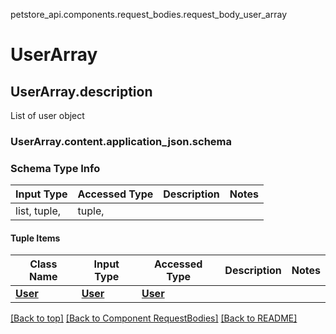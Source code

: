 petstore_api.components.request_bodies.request_body_user_array
# UserArray

## <a id="request_body_user_arraydescription" >UserArray.description</a>
List of user object
### <a id="request_body_user_arraycontentapplication_jsonschema" >UserArray.content.application_json.schema</a>

### Schema Type Info
Input Type | Accessed Type | Description | Notes
------------ | ------------- | ------------- | -------------
list, tuple,  | tuple,  |  |

#### Tuple Items
Class Name | Input Type | Accessed Type | Description | Notes
------------- | ------------- | ------------- | ------------- | -------------
[**User**](../../components/schema/user.User.md) | [**User**](../../components/schema/user.User.md) | [**User**](../../components/schema/user.User.md) |  |

[[Back to top]](#top) [[Back to Component RequestBodies]](../../../README.md#Component-RequestBodies) [[Back to README]](../../../README.md)
